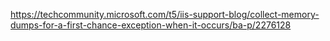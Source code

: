https://techcommunity.microsoft.com/t5/iis-support-blog/collect-memory-dumps-for-a-first-chance-exception-when-it-occurs/ba-p/2276128

